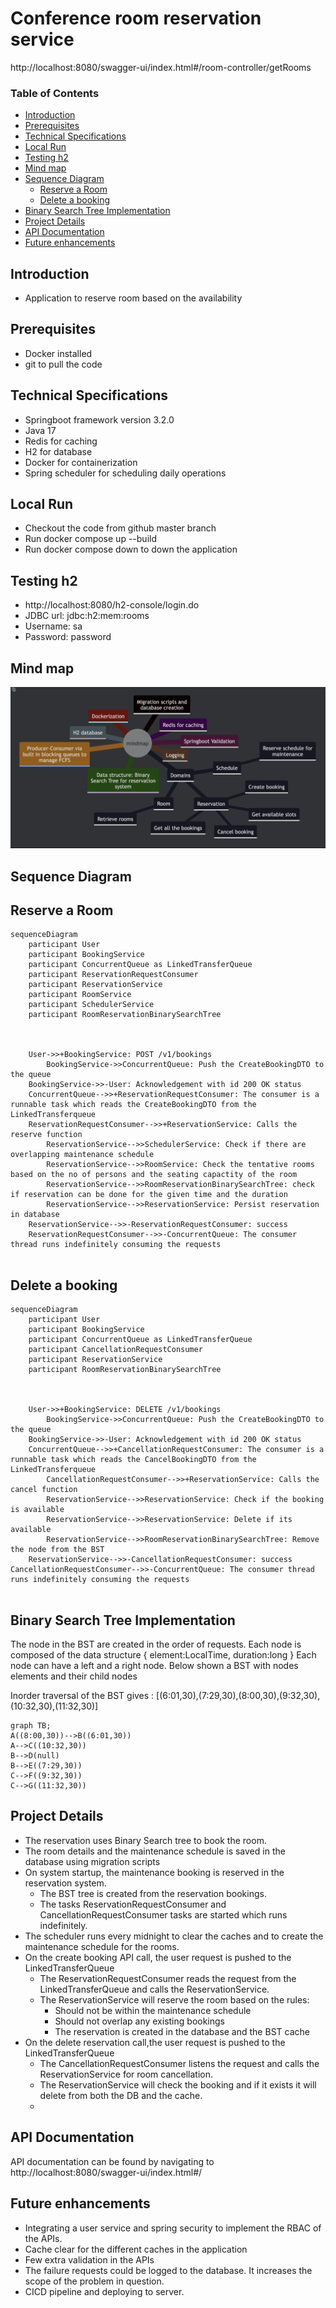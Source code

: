 # Conference room reservation service


http://localhost:8080/swagger-ui/index.html#/room-controller/getRooms


### Table of Contents
- [Introduction](#introduction)
- [Prerequisites](#prerequisites)
- [Technical Specifications](#technical-specifications)
- [Local Run](#local-run)
- [Testing h2](#testing-h2)
- [Mind map](#mind-map)
- [Sequence Diagram](#sequence-diagram)
  - [Reserve a Room](#reserve-a-room)
  - [Delete a booking](#delete-a-booking)
- [Binary Search Tree Implementation](#binary-search-tree-implementation)
- [Project Details](#project-details)
- [API Documentation](#api-documentation)
- [Future enhancements](#future-enhancements)


## Introduction

 - Application to reserve room based on the availability

## Prerequisites
 - Docker installed
 - git to pull the code

## Technical Specifications
 - Springboot framework version 3.2.0
 - Java 17
 - Redis for caching
 - H2 for database
 - Docker for containerization
 - Spring scheduler for scheduling daily operations


## Local Run

 - Checkout the code from github master branch
 - Run docker compose up --build 
 - Run docker compose down to down the application


## Testing h2
 - http://localhost:8080/h2-console/login.do
 - JDBC url: jdbc:h2:mem:rooms
 - Username: sa
 - Password: password

## Mind map

![Compound Run](https://github.com/shobhakamath/conference-booking-service/blob/master/img/mindmap.png?raw=true)


## Sequence Diagram
## Reserve a Room
```mermaid
sequenceDiagram
    participant User
    participant BookingService
    participant ConcurrentQueue as LinkedTransferQueue
    participant ReservationRequestConsumer
    participant ReservationService
    participant RoomService
    participant SchedulerService
    participant RoomReservationBinarySearchTree

    
    
    User->>+BookingService: POST /v1/bookings
        BookingService->>ConcurrentQueue: Push the CreateBookingDTO to the queue
    BookingService->>-User: Acknowledgement with id 200 OK status
    ConcurrentQueue-->>+ReservationRequestConsumer: The consumer is a runnable task which reads the CreateBookingDTO from the LinkedTransferqueue
    ReservationRequestConsumer-->>+ReservationService: Calls the reserve function
        ReservationService-->>SchedulerService: Check if there are overlapping maintenance schedule
        ReservationService-->>RoomService: Check the tentative rooms based on the no of persons and the seating capactity of the room
        ReservationService-->>RoomReservationBinarySearchTree: check if reservation can be done for the given time and the duration
        ReservationService-->>ReservationService: Persist reservation in database
    ReservationService-->>-ReservationRequestConsumer: success
    ReservationRequestConsumer-->>-ConcurrentQueue: The consumer thread runs indefinitely consuming the requests
    
```

## Delete a booking
```mermaid
sequenceDiagram
    participant User
    participant BookingService
    participant ConcurrentQueue as LinkedTransferQueue
    participant CancellationRequestConsumer
    participant ReservationService
    participant RoomReservationBinarySearchTree

    
    
    User->>+BookingService: DELETE /v1/bookings
        BookingService->>ConcurrentQueue: Push the CreateBookingDTO to the queue
    BookingService->>-User: Acknowledgement with id 200 OK status
    ConcurrentQueue-->>+CancellationRequestConsumer: The consumer is a runnable task which reads the CancelBookingDTO from the LinkedTransferqueue
        CancellationRequestConsumer-->>+ReservationService: Calls the cancel function
        ReservationService-->>ReservationService: Check if the booking is available
        ReservationService-->>ReservationService: Delete if its available
        ReservationService-->>RoomReservationBinarySearchTree: Remove the node from the BST 
    ReservationService-->>-CancellationRequestConsumer: success
CancellationRequestConsumer-->>-ConcurrentQueue: The consumer thread runs indefinitely consuming the requests
    
```

## Binary Search Tree Implementation

The node in the BST are created in the order of requests.
Each node is composed of the data structure
{ 
 element:LocalTime,
 duration:long
}
Each node can have a left and a right node.
Below shown a BST with nodes elements and their child nodes

Inorder traversal of the BST gives :
[(6:01,30),(7:29,30),(8:00,30),(9:32,30),(10:32,30),(11:32,30)]

```mermaid
graph TB;
A((8:00,30))-->B((6:01,30))
A-->C((10:32,30))
B-->D(null)
B-->E((7:29,30))
C-->F((9:32,30))
C-->G((11:32,30))

```

## Project Details
 - The reservation uses Binary Search tree to book the room.
 - The room details and the maintenance schedule is saved in the database using migration scripts
 - On system startup, the maintenance booking is reserved in the reservation system.
   - The BST tree is created from the reservation bookings.
   - The tasks ReservationRequestConsumer and CancellationRequestConsumer tasks are started which runs indefinitely.
 - The scheduler runs every midnight to clear the caches and to create the maintenance schedule for the rooms.
 - On the create booking API call, the user request is pushed to the LinkedTransferQueue
   - The ReservationRequestConsumer reads the request from the LinkedTransferQueue and calls the ReservationService.
   - The ReservationService will reserve the room based on the rules:
     - Should not be within the maintenance schedule
     - Should not overlap any existing bookings
     - The reservation is created in the database and the BST cache
 - On the delete reservation call,the user request is pushed to the LinkedTransferQueue
   - The CancellationRequestConsumer listens the request and calls the ReservationService for room cancellation.
   - The ReservationService will check the booking and if it exists it will delete from both the DB and the cache.
   - 
 
## API Documentation
API documentation can be found by navigating to http://localhost:8080/swagger-ui/index.html#/


## Future enhancements
 - Integrating a user service and spring security to implement the RBAC of the APIs.
 - Cache clear for the different caches in the application
 - Few extra validation in the APIs
 - The failure requests could be logged to the database. It increases the scope of the problem in question.
 - CICD pipeline and deploying to server.

